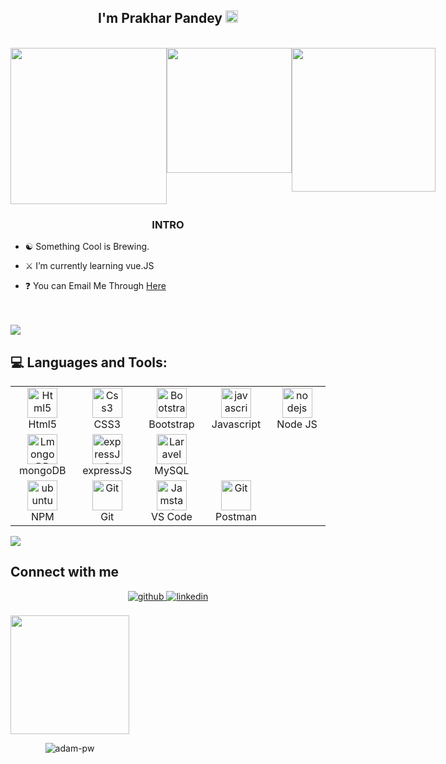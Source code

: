 ## <div align="center">I'm Prakhar Pandey <img src="https://media.giphy.com/media/VuuywOtkf8gyy89TgY/giphy.gif" style="width:20px"/></div>

<br>
<div style ="display:flex;" align="center">
  <img src="https://media.giphy.com/media/juua9i2c2fA0AIp2iq/giphy.gif" style="width:250px"/>
  <img src="https://media.giphy.com/media/xBTSwCTFkgfcdTjHMz/giphy.gif" style="height:200px"/>
  <img src="https://media.giphy.com/media/6xpBQeimnN5QKT29oQ/giphy.gif" style="width:230px"/>
</div>

### <div align="center">INTRO</div>


- ☯︎ Something Cool is Brewing.


- ⚔︎ I’m currently learning vue.JS


- ❓ You can Email Me Through [Here](mailto:8.prakharpandey@gmail.com)

<br/>  

<br/>



<img src="https://user-images.githubusercontent.com/73097560/115834477-dbab4500-a447-11eb-908a-139a6edaec5c.gif">


<h2 align="left"> 💻 Languages and Tools:</h2>

<table align="center">
  <tr>
      <td align="center" width="96">
      <a href="#html5">
        <img src="https://seeklogo.com/images/H/html5-without-wordmark-color-logo-14D252D878-seeklogo.com.png" width="48" height="48" alt="Html5" />
      </a>
      <br>Html5
    </td>
    <td align="center" width="96">
      <a href="#css3">
        <img src="https://upload.wikimedia.org/wikipedia/commons/thumb/6/62/CSS3_logo.svg/48px-CSS3_logo.svg.png" width="48" height="48" alt="Css3" />
      </a>
      <br>CSS3
    </td>
     <td align="center" width="96">
      <a href="#bootstrap">
        <img src="https://cdn.worldvectorlogo.com/logos/bootstrap-4.svg" width="48" height="48" alt="Bootstrap" />
      </a>
      <br>Bootstrap
    </td>
     <td align="center" width="96">
      <a href="#js">
        <img src="https://upload.wikimedia.org/wikipedia/commons/thumb/9/99/Unofficial_JavaScript_logo_2.svg/1024px-Unofficial_JavaScript_logo_2.svg.png" width="48" height="48" alt="javascript" />
      </a>
      <br>Javascript
    </td>
     <td align="center" width="96">
      <a href="#vuejs">
        <img src="https://profilinator.rishav.dev/skills-assets/nodejs-original-wordmark.svg" width="48" height="48" alt="nodejs" />
      </a>
      <br>Node JS
    </td>
  </tr>

  <tr>
      <td align="center" width="96">
      <a href="#laravel">
        <img src="https://profilinator.rishav.dev/skills-assets/mongodb-original-wordmark.svg" width="48" height="48" alt="LmongoDB" />
      </a>
      <br>mongoDB
    </td>
    <td align="center" width="96">
        <a href="#livewire">
            <img src="https://i.cloudup.com/zfY6lL7eFa-3000x3000.png" width="48" height="48"
                alt="expressJS" />
        </a>
        <br>expressJS
    </td>
      <td align="center" width="96">
      <a href="#laravel">
        <img src="https://www.logo.wine/a/logo/MySQL/MySQL-Logo.wine.svg" width="48" height="48" alt="Laravel" />
      </a>
      <br>MySQL
    </td>
  </tr>
   <tr>
      <td align="center" width="96">
      <a href="#ubuntu" >
        <img src="https://livecodestream.dev/post/publish-your-first-node-library-using-npm/featured_huf4ccd09dd756afcbac5f8896d9a60c65_19260_600x0_resize_q90_h2_lanczos.webp" width="48" height="48" alt="ubuntu" />
      </a>
      <br>NPM
    </td>
      <td align="center" width="96">
      <a href="#git" >
        <img src="https://upload.wikimedia.org/wikipedia/commons/thumb/3/3f/Git_icon.svg/1200px-Git_icon.svg.png" width="48" height="48" alt="Git" />
      </a>
      <br>Git
    </td>
      <td align="center"  width="96">
      <a href="#vscode">
        <img src="https://upload.wikimedia.org/wikipedia/commons/9/9a/Visual_Studio_Code_1.35_icon.svg" width="48" height="48" alt="Jamstack" />
      </a>
      <br>VS Code
    </td>
      <td align="center" width="96">
      <a href="#postman" >
        <img src="https://www.vectorlogo.zone/logos/getpostman/getpostman-icon.svg" width="48" height="48" alt="Git" />
      </a>
      <br>Postman
    </td>

  </tr>
</table>


<img src="https://user-images.githubusercontent.com/73097560/115834477-dbab4500-a447-11eb-908a-139a6edaec5c.gif">


## Connect with me
<div align="center">
<a href="https://github.com/PrakharPandeyyy/" target="_blank">
<img src=https://img.shields.io/badge/github-%2324292e.svg?&style=for-the-badge&logo=github&logoColor=white alt=github style="margin-bottom: 5px;" />
</a>
</a>  
<a href="https://www.linkedin.com/in/prakhar-pandey-8a3433232/" target="_blank">
<img src=https://img.shields.io/badge/linkedin-%231E77B5.svg?&style=for-the-badge&logo=linkedin&logoColor=white alt=linkedin style="margin-bottom: 5px;" />
</a>
</div>  
<br/>
<div align="center" style="display:inline-block;flex-wrap:nowrap";>
<img src="https://media.giphy.com/media/MC9O91MLGXz8H0Ns37/giphy.gif" style="height:190px"/>

<img
src="https://github-readme-stats.vercel.app/api/top-langs?username=PrakharPandeyyy&exclude_repo=PPL_A_2022_10,PBP_Mini_Project&show_icons=true&locale=en&bg_color=0d1117&text_color=ffffff&layout=compact"
alt="adam-pw"
bg_color=#808080/>

</div>


